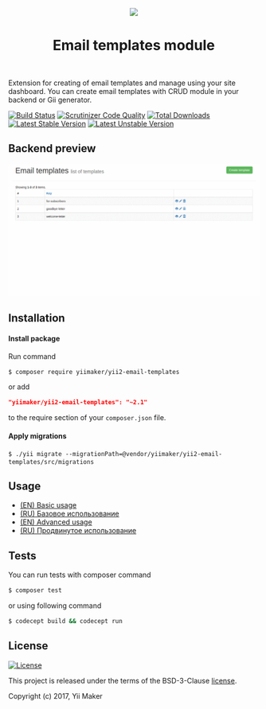<p align="center">
    <a href="https://github.com/yiimaker" target="_blank">
        <img src="https://avatars1.githubusercontent.com/u/24204902" height="100px">
    </a>
    <h1 align="center">Email templates module</h1>
    <br>
</p>

Extension for creating of email templates and manage using your site dashboard.
You can create email templates with CRUD module in your backend or Gii generator.

[![Build Status](https://travis-ci.org/yiimaker/yii2-email-templates.svg?branch=master)](https://travis-ci.org/yiimaker/yii2-email-templates)
[![Scrutinizer Code Quality](https://scrutinizer-ci.com/g/yiimaker/yii2-email-templates/badges/quality-score.png?b=master)](https://scrutinizer-ci.com/g/yiimaker/yii2-email-templates/?branch=master)
[![Total Downloads](https://poser.pugx.org/yiimaker/yii2-email-templates/downloads)](https://packagist.org/packages/yiimaker/yii2-email-templates)
[![Latest Stable Version](https://poser.pugx.org/yiimaker/yii2-email-templates/v/stable)](CHANGELOG.md)
[![Latest Unstable Version](https://poser.pugx.org/yiimaker/yii2-email-templates/v/unstable)](CHANGELOG.md)

Backend preview
---------------
![yii2 email templates](docs/images/backend-preview.gif "yii2 email templates")

Installation
------------

#### Install package

Run command
```bash
$ composer require yiimaker/yii2-email-templates
```

or add
```json
"yiimaker/yii2-email-templates": "~2.1"
```
to the require section of your `composer.json` file.

#### Apply migrations
```
$ ./yii migrate --migrationPath=@vendor/yiimaker/yii2-email-templates/src/migrations
```

Usage
-----
* [(EN) Basic usage](docs/en/basic-usage.md)
* [(RU) Базовое использование](docs/ru/basic-usage.md)
* [(EN) Advanced usage](docs/en/advanced-usage.md)
* [(RU) Продвинутое использование](docs/ru/advanced-usage.md)

Tests
-----
You can run tests with composer command

```bash
$ composer test
```

or using following command

```bash
$ codecept build && codecept run
```

License
-------
[![License](https://poser.pugx.org/yiimaker/yii2-email-templates/license)](LICENSE)

This project is released under the terms of the BSD-3-Clause [license](LICENSE).

Copyright (c) 2017, Yii Maker
